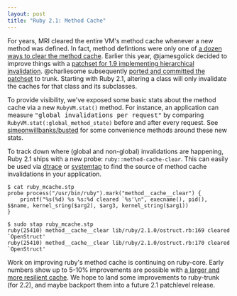 ```yaml
---
layout: post
title: "Ruby 2.1: Method Cache"
---
```


For years, MRI cleared the entire VM's method cache whenever a new method was defined. In fact, method defintions were only one of [a dozen ways to clear the method cache](https://charlie.bz/blog/things-that-clear-rubys-method-cache). Earlier this year, @jamesgolick decided to improve things with a [patchset for 1.9 implementing hierarchical invalidation](http://jamesgolick.com/2013/4/14/mris-method-caches.html). @charliesome subsequently [ported and committed the patchset](http://bugs.ruby-lang.org/issues/8426) to trunk. Starting with Ruby 2.1, altering a class will only invalidate the caches for that class and its subclasses.

To provide visibility, we've exposed some basic stats about the method cache via a new `RubyVM.stat()` method. For instance, an application can measure <tt>"global invalidations per request"</tt> by comparing `RubyVM.stat(:global_method_state)` before and after every request. See [simeonwillbanks/busted](https://github.com/simeonwillbanks/busted) for some convenience methods around these new stats.

To track down where (global and non-global) invalidations are happening, Ruby 2.1 ships with a new probe: `ruby::method-cache-clear`. This can easily be used via [dtrace](https://github.com/simeonwillbanks/busted/blob/master/dtrace/probes/examples/method-cache-clear.d) or [systemtap](http://avsej.net/2012/systemtap-and-ruby-20/) to find the source of method cache invalidations in your application.

``` console
$ cat ruby_mcache.stp
probe process("/usr/bin/ruby").mark("method__cache__clear") {
    printf("%s(%d) %s %s:%d cleared `%s'\n", execname(), pid(), $$name, kernel_sring($arg2), $arg3, kernel_string($arg1))
}

$ sudo stap ruby_mcache.stp
ruby(25410) method__cache__clear lib/ruby/2.1.0/ostruct.rb:169 cleared `OpenStruct'
ruby(25410) method__cache__clear lib/ruby/2.1.0/ostruct.rb:170 cleared `OpenStruct'
```

Work on improving ruby's method cache is continuing on ruby-core. Early numbers show up to 5-10% improvements are possible with [a larger and more resilient cache](http://bugs.ruby-lang.org/issues/9262). We hope to land some improvements to ruby-trunk (for 2.2), and maybe backport them into a future 2.1 patchlevel release.
